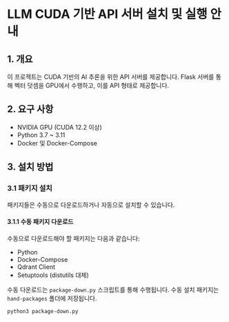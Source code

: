 # LLM CUDA 기반 API 서버 설치 및 실행 안내

## 1. 개요
이 프로젝트는 CUDA 기반의 AI 추론을 위한 API 서버를 제공합니다. 
Flask 서버를 통해 벡터 덧셈을 GPU에서 수행하고, 이를 API 형태로 제공합니다.

## 2. 요구 사항
- NVIDIA GPU (CUDA 12.2 이상)
- Python 3.7 ~ 3.11
- Docker 및 Docker-Compose

## 3. 설치 방법

### 3.1 패키지 설치
패키지들은 수동으로 다운로드하거나 자동으로 설치할 수 있습니다.

#### 3.1.1 수동 패키지 다운로드
수동으로 다운로드해야 할 패키지는 다음과 같습니다:
- Python
- Docker-Compose
- Qdrant Client
- Setuptools (distutils 대체)

수동 다운로드는 `package-down.py` 스크립트를 통해 수행됩니다. 
수동 설치 패키지는 `hand-packages` 폴더에 저장됩니다.

```bash
python3 package-down.py
